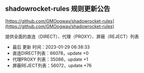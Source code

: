 ## shadowrocket-rules 规则更新公告

[https://github.com/GMOogway/shadowrocket-rules](https://github.com/GMOogway/shadowrocket-rules)

提供全面的直连（DIRECT）、代理（PROXY）、屏蔽（REJECT）列表
- 最后 更新 时间：2023-01-29 06:38:33
- 直连DIRECT列表：66078，update +0
- 代理PROXY 列表：35086，update +1
- 屏蔽REJECT列表：56072，update +76